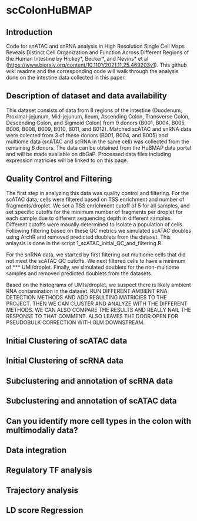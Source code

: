 # scColonHuBMAP  
## Introduction  
Code for snATAC and snRNA analysis in High Resolution Single Cell Maps Reveals Distinct Cell Organization and Function Across Different Regions of the Human Intestine
by Hickey*, Becker*, and Nevins* et al (https://www.biorxiv.org/content/10.1101/2021.11.25.469203v1). This github wiki readme and the corresponding code will walk through the analysis done on the intestine data collected in this paper. 

## Description of dataset and data availability  
This dataset consists of data from 8 regions of the intestine (Duodenum, Proximal-jejunum, Mid-jejunum, Ileum, Ascending Colon, Transverse Colon, Descending Colon, and Sigmoid Colon) from 9 donors (B001, B004, B005, B006, B008, B009, B010, B011, and B012). Matched scATAC and snRNA data were colected from 3 of these donors (B001, B004, and B005) and multiome data (scATAC and scRNA in the same cell) was collected from the remaining 6 donors. The data can be obtained from the HuBMAP data portal and will be made available on dbGaP. Processed data files including expression matricies will be linked to on this page.  

## Quality Control and Filtering 
The first step in analyzing this data was quality control and filtering. For the scATAC data, cells were filtered based on TSS enrichment and number of fragments/droplet. We set a TSS enrichment cutoff of 5 for all samples, and set specific cutoffs for the minimum number of fragments per droplet for each sample due to different sequencing depth in different samples. Different cutoffs were maually determined to isolate a population of cells. Following filtering based on these QC metrics we simulated scATAC doubles using ArchR and removed predicted doublets from the dataset. This anlaysis is done in the script 1_scATAC_initial_QC_and_filtering.R.  

For the snRNA data, we started by first filtering out multiome cells that did not meet the scATAC QC cutoffs. We next filtered cells to have a minimum of *** UMI/droplet. Finally, we simulated doublets for the non-multiome samples and removed predicted doublets from the datasets.  

Based on the histograms of UMIs/droplet, we suspect there is likely ambient RNA contamination in the dataset. RUN DIFFERENT AMBIENT RNA DETECTION METHODS AND ADD RESULTING MATRICIES TO THE PROJECT. THEN WE CAN CLUSTER AND ANALYZE WITH THE DIFFERENT METHODS. WE CAN ALSO COMPARE THE RESULTS AND REALLY NAIL THE RESPONSE TO THAT COMMENT. ALSO LEAVES THE DOOR OPEN FOR PSEUDOBULK CORRECTION WITH GLM DOWNSTREAM.  

## Initial Clustering of scATAC data  

## Initial Clustering of scRNA data

## Subclustering and annotation of scRNA data

## Subclustering and annotation of scATAC data

## Can you identify more cell types in the colon with multimodaliy data?

## Data integration

## Regulatory TF analysis

## Trajectory analysis

## LD score Regression

